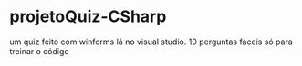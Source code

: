 # projetoQuiz-CSharp
um quiz feito com winforms lá no visual studio. 10 perguntas fáceis só para treinar o código
